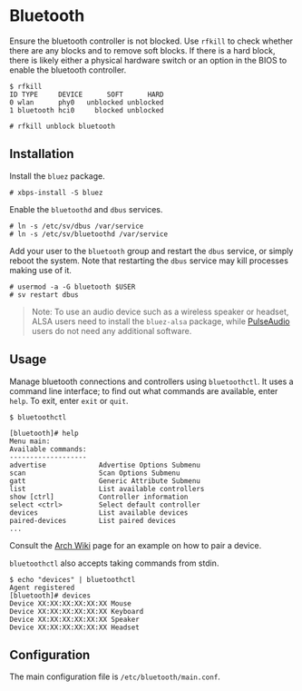 # Bluetooth

Ensure the bluetooth controller is not blocked. Use `rfkill` to check whether
there are any blocks and to remove soft blocks. If there is a hard block, there
is likely either a physical hardware switch or an option in the BIOS to enable
the bluetooth controller.

```
$ rfkill
ID TYPE     DEVICE      SOFT      HARD
0 wlan      phy0   unblocked unblocked
1 bluetooth hci0     blocked unblocked

# rfkill unblock bluetooth
```

## Installation

Install the `bluez` package.

```
# xbps-install -S bluez
```

Enable the `bluetoothd` and `dbus` services.

```
# ln -s /etc/sv/dbus /var/service
# ln -s /etc/sv/bluetoothd /var/service
```

Add your user to the `bluetooth` group and restart the `dbus` service, or simply
reboot the system. Note that restarting the `dbus` service may kill processes
making use of it.

```
# usermod -a -G bluetooth $USER
# sv restart dbus
```

> Note: To use an audio device such as a wireless speaker or headset, ALSA users
> need to install the `bluez-alsa` package, while
> [PulseAudio](./media/pulseaudio.md) users do not need any additional software.

## Usage

Manage bluetooth connections and controllers using `bluetoothctl`. It uses a
command line interface; to find out what commands are available, enter `help`.
To exit, enter `exit` or `quit`.

```
$ bluetoothctl

[bluetooth]# help
Menu main:
Available commands:
-------------------
advertise             Advertise Options Submenu
scan                  Scan Options Submenu
gatt                  Generic Attribute Submenu
list                  List available controllers
show [ctrl]           Controller information
select <ctrl>         Select default controller
devices               List available devices
paired-devices        List paired devices
...
```

Consult the [Arch Wiki](https://wiki.archlinux.org/index.php/Bluetooth#Pairing)
page for an example on how to pair a device.

`bluetoothctl` also accepts taking commands from stdin.

```
$ echo "devices" | bluetoothctl
Agent registered
[bluetooth]# devices
Device XX:XX:XX:XX:XX:XX Mouse
Device XX:XX:XX:XX:XX:XX Keyboard
Device XX:XX:XX:XX:XX:XX Speaker
Device XX:XX:XX:XX:XX:XX Headset
```

## Configuration

The main configuration file is `/etc/bluetooth/main.conf`.
